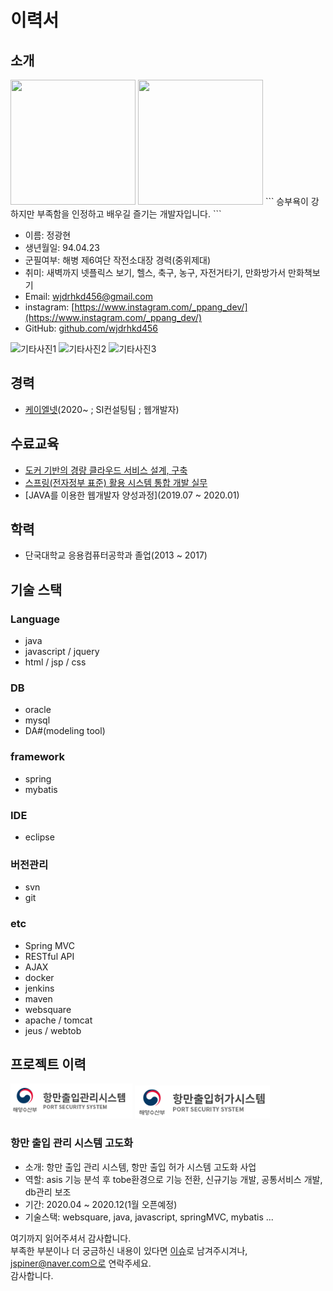# 이력서

## 소개
<img src='https://github.com/wjdrhkd456/RESUME/blob/main/IMAGES/mainProfile.jpg' width=200px height=200px/> 
<img src='https://github.com/wjdrhkd456/RESUME/blob/main/IMAGES/mainProfile2.jpg' width=200px height=200px/>
```
승부욕이 강하지만 부족함을 인정하고 배우길 즐기는 개발자입니다.
```

- 이름: 정광현
- 생년월일: 94.04.23
- 군필여부: 해병 제6여단 작전소대장 경력(중위제대)
- 취미: 새벽까지 넷플릭스 보기, 헬스, 축구, 농구, 자전거타기, 만화방가서 만화책보기
- Email: wjdrhkd456@gmail.com
- instagram: [https://www.instagram.com/_ppang_dev/](https://www.instagram.com/_ppang_dev/)
- GitHub: [github.com/wjdrhkd456](https://github.com/wjdrhkd456)

![기타사진1](https://github.com/wjdrhkd456/RESUME/blob/main/IMAGES/soccer.jpg) ![기타사진2](https://github.com/wjdrhkd456/RESUME/blob/main/IMAGES/give_and_race.jpg) ![기타사진3](https://github.com/wjdrhkd456/RESUME/blob/main/IMAGES/marine.jpg)

## 경력
- [케이엘넷](http://klnet.co.kr)(2020~ ; SI컨설팅팀 ; 웹개발자)

## 수료교육
- [도커 기반의 경량 클라우드 서비스 설계, 구축](2020)
- [스프링(전자정부 표준) 활용 시스템 통합 개발 실무](2020)
- [JAVA를 이용한 웹개발자 양성과정](2019.07 ~ 2020.01)

## 학력
- 단국대학교 응용컴퓨터공학과 졸업(2013 ~ 2017)

## 기술 스택
### Language
- java
- javascript / jquery
- html / jsp / css

### DB
- oracle
- mysql
- DA#(modeling tool)

### framework
- spring
- mybatis

### IDE
- eclipse

### 버전관리
- svn
- git

### etc
- Spring MVC
- RESTful API
- AJAX
- docker
- jenkins
- maven
- websquare
- apache / tomcat
- jeus / webtob

## 프로젝트 이력

<img src='./IMAGES/apply.png'/> <img src='./IMAGES/permit.png'/>

### 항만 출입 관리 시스템 고도화
- 소개: 항만 출입 관리 시스템, 항만 출입 허가 시스템 고도화 사업 
- 역할: asis 기능 분석 후 tobe환경으로 기능 전환, 신규기능 개발, 공통서비스 개발, db관리 보조 
- 기간: 2020.04 ~ 2020.12(1월 오픈예정)
- 기술스택: websquare, java, javascript, springMVC, mybatis ...


여기까지 읽어주셔서 감사합니다. <br/>
부족한 부분이나 더 궁금하신 내용이 있다면 [이슈](https://github.com/JSpiner/RESUME/issues)로 남겨주시겨나, jspiner@naver.com으로 연락주세요.<br/>
감사합니다.
